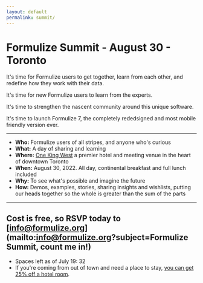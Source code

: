 ```yaml
---
layout: default
permalink: summit/
---
```


# Formulize Summit - August 30 - Toronto

It's time for Formulize users to get together, learn from each other, and redefine how they work with their data.

It's time for new Formulize users to learn from the experts.

It's time to strengthen the nascent community around this unique software.

It's time to launch Formulize 7, the completely rededsigned and most mobile friendly version ever.

---

* **Who:** Formulize users of all stripes, and anyone who's curious
* **What:** A day of sharing and learning
* **Where:** [One King West](https://www.onekingwest.com) a premier hotel and meeting venue in the heart of downtown Toronto
* **When:** August 30, 2022. All day, continental breakfast and full lunch included
* **Why:** To see what's possible and imagine the future
* **How:** Demos, examples, stories, sharing insights and wishlists, putting our heads together so the whole is greater than the sum of the parts

---

## Cost is free, so RSVP today to [info@formulize.org](mailto:info@formulize.org?subject=Formulize Summit, count me in!)
* Spaces left as of July 19: 32
* If you're coming from out of town and need a place to stay, [you can get 25% off a hotel room](https://reservations.travelclick.com/95964?groupID=3556585).


